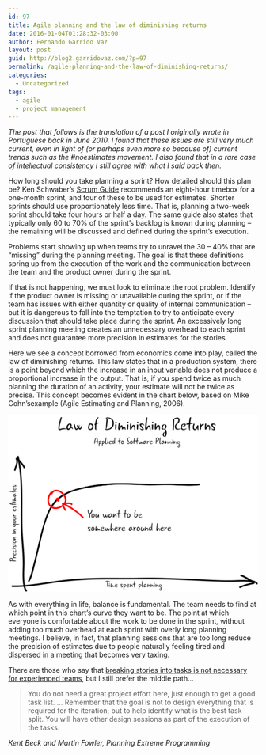 ```yaml
---
id: 97
title: Agile planning and the law of diminishing returns
date: 2016-01-04T01:28:32-03:00
author: Fernando Garrido Vaz
layout: post
guid: http://blog2.garridovaz.com/?p=97
permalink: /agile-planning-and-the-law-of-diminishing-returns/
categories:
  - Uncategorized
tags:
  - agile
  - project management
---
```

_The post that follows is the translation of a post I originally wrote in Portuguese back in June 2010. I found that these issues are still very much current, even in light of (or perhaps even more so because of) current trends such as the #noestimates movement. I also found that in a rare case of intellectual consistency I still agree with what I said back then._

How long should you take planning a sprint? How detailed should this plan be? Ken Schwaber&#8217;s [Scrum Guide](http://www.scrumguides.org/docs/scrumguide/v1/scrum-guide-us.pdf) recommends an eight-hour timebox for a one-month sprint, and four of these to be used for estimates. Shorter sprints should use proportionately less time. That is, planning a two-week sprint should take four hours or half a day. The same guide also states that typically only 60 to 70% of the sprint&#8217;s backlog is known during planning &#8211; the remaining will be discussed and defined during the sprint&#8217;s execution.

Problems start showing up when teams try to unravel the 30 &#8211; 40% that are &#8220;missing&#8221; during the planning meeting. The goal is that these definitions spring up from the execution of the work and the communication between the team and the product owner during the sprint.

If that is not happening, we must look to eliminate the root problem. Identify if the product owner is missing or unavailable during the sprint, or if the team has issues with either quantity or quality of internal communication &#8211; but it is dangerous to fall into the temptation to try to anticipate every discussion that should take place during the sprint. An excessively long sprint planning meeting creates an unnecessary overhead to each sprint and does not guarantee more precision in estimates for the stories.

Here we see a concept borrowed from economics come into play, called the law of diminishing returns. This law states that in a production system, there is a point beyond which the increase in an input variable does not produce a proportional increase in the output. That is, if you spend twice as much planning the duration of an activity, your estimate will not be twice as precise. This concept becomes evident in the chart below, based on Mike Cohn&#8217;sexample (Agile Estimating and Planning, 2006).

![Law of diminishing returns applied to software planning](/wp-content/uploads/2017/07/Diminishing-returns-1024x727.png) 

As with everything in life, balance is fundamental. The team needs to find at which point in this chart&#8217;s curve they want to be. The point at which everyone is comfortable about the work to be done in the sprint, without adding too much overhead at each sprint with overly long planning meetings. I believe, in fact, that planning sessions that are too long reduce the precision of estimates due to people naturally feeling tired and dispersed in a meeting that becomes very taxing.

There are those who say that [breaking stories into tasks is not necessary for experienced teams](https://www.scrumalliance.org/community/articles/2009/january/a-cure-for-task-estimation-obsession), but I still prefer the middle path&#8230;

> You do not need a great project effort here, just enough to get a good task list. &#8230; Remember that the goal is not to design everything that is required for the iteration, but to help identify what is the best task split. You will have other design sessions as part of the execution of the tasks.

_Kent Beck and Martin Fowler, Planning Extreme Programming_
